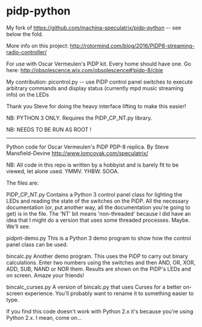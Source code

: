 # pidp-python

My fork of https://github.com/machina-speculatrix/pidp-python -- see below the fold.

More info on this project: http://rotormind.com/blog/2016/PiDP8-streaming-radio-controller/

For use with Oscar Vermeulen's PiDP kit. Every home should have one. Go here:
http://obsolescence.wix.com/obsolescence#!pidp-8/cbie

My contribution: picontrol.py -- use PiDP control panel switches to
execute arbitrary commands and display status (currently mpd music
streaming info) on the LEDs

Thank you Steve for doing the heavy interface lifting to make this easier!

NB: PYTHON 3 ONLY. Requires the PiDP_CP_NT.py library.

NB: NEEDS TO BE RUN AS ROOT !

-----------------------------------------------------------
Python code for Oscar Vermeulen's PiDP PDP-8 replica.
By Steve Mansfield-Devine
http://www.lomcovak.com/speculatrix/

NB: All code in this repo is written by a hobbyist and is barely fit to be viewed, let alone used. YMMV. YHBW. SOOA.

The files are:

PiDP_CP_NT.py
Contains a Python 3 control panel class for lighting the LEDs and reading the state of the switches on the PiDP. All the necessary documentation (or, put another way, all the documentation you're going to get) is in the file.
The 'NT' bit means 'non-threaded' because I did have an idea that I might do a version that uses some threaded processes. Maybe. We'll see.

pidpnt-demo.py
This is a Python 3 demo program to show how the control panel class can be used.

bincalc.py
Another demo program. This uses the PiDP to carry out binary calculations. Enter two numbers using the switches and then AND, OR, XOR, ADD, SUB, NAND or NOR them. Results are shown on the PiDP's LEDs and on screen. Amaze your friends!

bincalc_curses.py
A version of bincalc.py that uses Curses for a better on-screen experience. You'll probably want to rename it to something easier to type.

If you find this code doesn't work with Python 2.x it's because you're using Python 2.x. I mean, come on...
